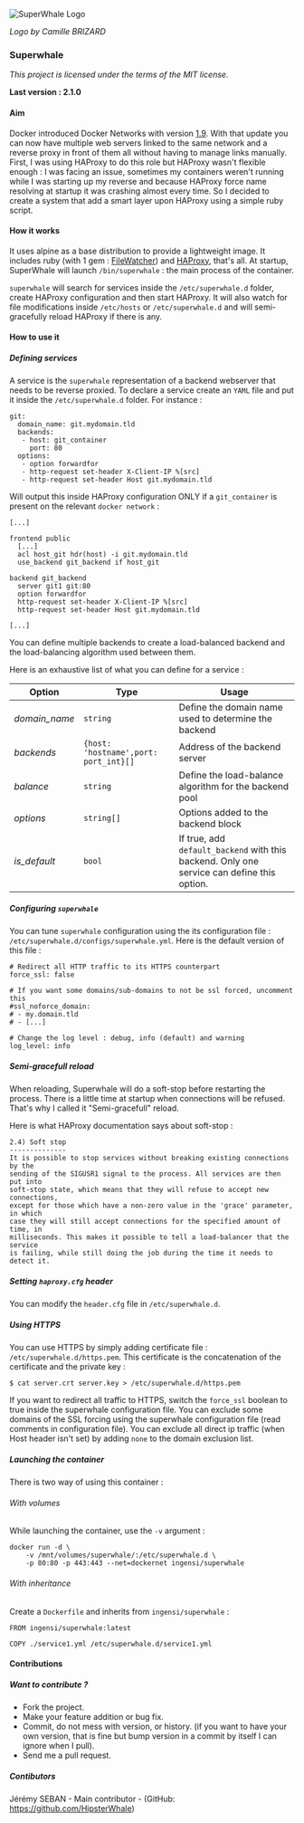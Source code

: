 ![SuperWhale Logo](https://raw.githubusercontent.com/Ingensi/superwhale/develop/doc/superwhale.png)

*Logo by Camille BRIZARD*

### Superwhale
*This project is licensed under the terms of the MIT license.*

**Last version : 2.1.0**

#### Aim
Docker introduced Docker Networks with version [1.9](https://github.com/docker/docker/blob/master/CHANGELOG.md#190-2015-11-03). With that update you can now have multiple web servers linked to the same network and a reverse proxy in front of them all without having to manage links manually. First, I was using HAProxy to do this role but HAProxy wasn't flexible enough : I was facing an issue, sometimes my containers weren't running while I was starting up my reverse and because HAProxy force name resolving at startup it was crashing almost every time. So I decided to create a system that add a smart layer upon HAProxy using a simple ruby script.

#### How it works
It uses alpine as a base distribution to provide a lightweight image. It includes ruby (with 1 gem : [FileWatcher](https://github.com/thomasfl/filewatcher)) and [HAProxy](http://www.haproxy.org/), that's all. At startup, SuperWhale will launch `/bin/superwhale` : the main process of the container.

`superwhale` will search for services inside the `/etc/superwhale.d` folder, create HAProxy configuration and then start HAProxy. It will also watch for file modifications inside `/etc/hosts` or `/etc/superwhale.d` and will semi-gracefully reload HAProxy if there is any.

#### How to use it

##### Defining services

A service is the `superwhale` representation of a backend webserver that needs to be reverse proxied. To declare a service create an `YAML` file and put it inside the `/etc/superwhale.d` folder. For instance :

```
git:
  domain_name: git.mydomain.tld
  backends:
   - host: git_container
     port: 80
  options:
   - option forwardfor
   - http-request set-header X-Client-IP %[src]
   - http-request set-header Host git.mydomain.tld
```

Will output this inside HAProxy configuration ONLY if a `git_container` is present on the relevant `docker network` :

```
[...]

frontend public
  [...]
  acl host_git hdr(host) -i git.mydomain.tld
  use_backend git_backend if host_git

backend git_backend
  server git1 git:80
  option forwardfor
  http-request set-header X-Client-IP %[src]
  http-request set-header Host git.mydomain.tld
  
[...]
```

You can define multiple backends to create a load-balanced backend and the load-balancing algorithm used between them.

Here is an exhaustive list of what you can define for a service :


| Option        | Type                | Usage |
|---------------|---------------------|-------|
| *domain_name* | `string`            | Define the domain name used to determine the backend |
| *backends*    | `{host: 'hostname',port: port_int}[]` | Address of the backend server |
| *balance*     | `string`            | Define the load-balance algorithm for the backend pool |
| *options*     | `string[]`          | Options added to the backend block |
| *is_default*  | `bool`              | If true, add `default_backend` with this backend. Only one service can define this option. |


##### Configuring `superwhale`

You can tune `superwhale` configuration using the its configuration file : `/etc/superwhale.d/configs/superwhale.yml`. Here is the default version of this file :

```
# Redirect all HTTP traffic to its HTTPS counterpart
force_ssl: false

# If you want some domains/sub-domains to not be ssl forced, uncomment this
#ssl_noforce_domain:
# - my.domain.tld
# - [...]

# Change the log level : debug, info (default) and warning
log_level: info
```

##### Semi-gracefull reload

When reloading, Superwhale will do a soft-stop before restarting the process. There is a little time at startup when connections will be refused. That's why I called it "Semi-gracefull" reload.

Here is what HAProxy documentation says about soft-stop : 
```
2.4) Soft stop
--------------
It is possible to stop services without breaking existing connections by the
sending of the SIGUSR1 signal to the process. All services are then put into
soft-stop state, which means that they will refuse to accept new connections,
except for those which have a non-zero value in the 'grace' parameter, in which
case they will still accept connections for the specified amount of time, in
milliseconds. This makes it possible to tell a load-balancer that the service
is failing, while still doing the job during the time it needs to detect it.
```

##### Setting `haproxy.cfg` header

You can modify the `header.cfg` file in `/etc/superwhale.d`.

##### Using HTTPS

You can use HTTPS by simply adding certificate file : `/etc/superwhale.d/https.pem`. This certificate is the concatenation of the certificate and the private key :

```
$ cat server.crt server.key > /etc/superwhale.d/https.pem
```

If you want to redirect all traffic to HTTPS, switch the `force_ssl` boolean to true inside the superwhale configuration file. You can exclude some domains of the SSL forcing using the superwhale configuration file (read comments in configuration file). You can exclude all direct ip traffic (when Host header isn't set) by adding `none` to the domain exclusion list.

##### Launching the container

There is two way of using this container :

###### With volumes

While launching the container, use the `-v` argument :
```
docker run -d \
	-v /mnt/volumes/superwhale/:/etc/superwhale.d \
	-p 80:80 -p 443:443 --net=dockernet ingensi/superwhale
```

###### With inheritance

Create a `Dockerfile` and inherits from `ingensi/superwhale` :

```
FROM ingensi/superwhale:latest

COPY ./service1.yml /etc/superwhale.d/service1.yml
```

#### Contributions

##### Want to contribute ?

* Fork the project.
* Make your feature addition or bug fix.
* Commit, do not mess with version, or history. (if you want to have your own version, that is fine but bump version in a commit by itself I can ignore when I pull).
* Send me a pull request.

##### Contibutors

Jérémy SEBAN - Main contributor - (GitHub: https://github.com/HipsterWhale)

